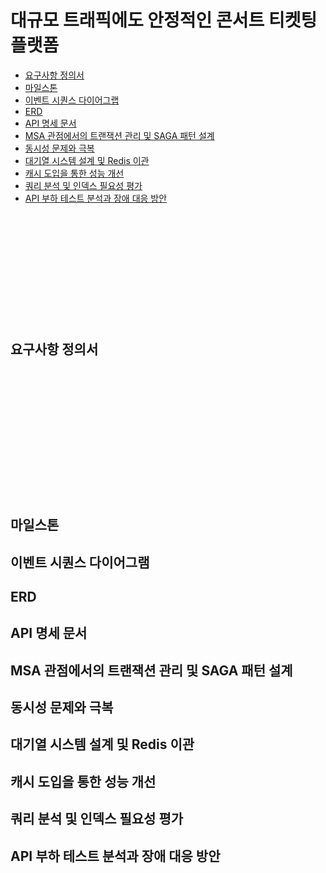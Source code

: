 # 대규모 트래픽에도 안정적인 콘서트 티켓팅 플랫폼

- [요구사항 정의서](#1-요구사항-정의서)
- [마일스톤](##-마일스톤)
- [이벤트 시퀀스 다이어그랩](#3-이벤트-시퀀스-다이어그램)
- [ERD](##-ERD)
- [API 명세 문서](##-API-명세-문서)
- [MSA 관점에서의 트랜잭션 관리 및 SAGA 패턴 설계](#-MSA-관점에서의-트랜잭션-관리-및-SAGA-패턴-설계)
- [동시성 문제와 극복](#-동시성-문제와-극복)
- [대기열 시스템 설계 및 Redis 이관](#-대기열-시스템-설계-및-Redis-이관)
- [캐시 도입을 통한 성능 개선](#-캐시-도입을-통한-성능-개선)
- [쿼리 분석 및 인덱스 필요성 평가](#10-쿼리-분석-및-인덱스-필요성-평가)
- [API 부하 테스트 분석과 장애 대응 방안](#11-API-부하-테스트-분석과-장애-대응-방안)
<br><br><br><br><br><br><br><br><br><br><br><br>
## 요구사항 정의서
<br><br><br><br><br><br><br><br><br><br><br><br>
## 마일스톤
## 이벤트 시퀀스 다이어그램
## ERD
## API 명세 문서
## MSA 관점에서의 트랜잭션 관리 및 SAGA 패턴 설계
## 동시성 문제와 극복
## 대기열 시스템 설계 및 Redis 이관
## 캐시 도입을 통한 성능 개선
## 쿼리 분석 및 인덱스 필요성 평가
## API 부하 테스트 분석과 장애 대응 방안

